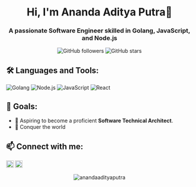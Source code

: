<h1 align="center">Hi, I'm Ananda Aditya Putra👋</h1>
<h3 align="center">A passionate Software Engineer skilled in Golang, JavaScript, and Node.js</h3>

<p align="center">
<img src="https://img.shields.io/github/followers/aap-11?label=Follow&style=social" alt="GitHub followers" />
<img src="https://img.shields.io/github/stars/aap-11?label=Stars" alt="GitHub stars" />
</p>



## 🛠️ Languages and Tools:

<p align="left">
<img src="https://img.shields.io/badge/Golang-%2300ADD8.svg?style=for-the-badge&logo=go&logoColor=white" alt="Golang" />
<img src="https://img.shields.io/badge/Node.js-%2343853D.svg?style=for-the-badge&logo=node.js&logoColor=white" alt="Node.js" />
<img src="https://img.shields.io/badge/JavaScript-%23323330.svg?style=for-the-badge&logo=javascript&logoColor=%23F7DF1E" alt="JavaScript" />
<img src="https://img.shields.io/badge/React-20232A?style=for-the-badge&logo=react&logoColor=61DAFB" alt="React" />
<!-- Tambahkan lebih banyak ikon sesuai dengan keterampilan Anda -->
</p>



## 🎯 Goals:

- 🚀 Aspiring to become a proficient **Software Technical Architect**.
- 👑 Conquer the world



## 📫 Connect with me:

<p align="left">
<a href="https://www.linkedin.com/in/anandaadityaputra/" target="blank"><img src="https://www.vectorlogo.zone/logos/linkedin/linkedin-icon.svg" alt="LinkedIn" width="20" height="20" /></a>
<a href="mailto:anandaadityaputra11@gmail.com"> <img src="https://www.vectorlogo.zone/logos/gmail/gmail-icon.svg" alt="Email" width="20" height="20" />
</a>
<!-- Tambahkan lebih banyak tautan sosial jika diperlukan -->
</p>

<p align="center">
<img src="https://komarev.com/ghpvc/?username=aap-11&label=Profile%20views&color=0e75b6&style=flat" alt="anandaadityaputra" />
</p>


